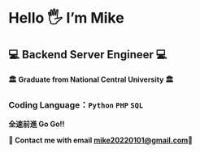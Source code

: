 # Hello 🖐 I’m Mike
## 💻 Backend Server Engineer 💻
#### 🏛 Graduate from National Central University 🏛
### Coding Language：`Python` `PHP` `SQL` 


**全速前進 Go Go!!**

**📮 Contact me with email [mike20220101@gmail.com](mike20220101@gmail.com)📮**
<!---
mikewill1998/mikewill1998 is a ✨ special ✨ repository because its `README.md` (this file) appears on your GitHub profile.
You can click the Preview link to take a look at your changes.
--->
